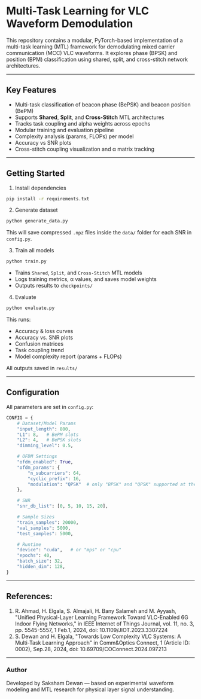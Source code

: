 # Multi-Task Learning for VLC Waveform Demodulation

This repository contains a modular, PyTorch-based implementation of a multi-task learning (MTL) framework for demodulating mixed carrier communication (MCC) VLC waveforms. It explores phase (BPSK) and position (BPM) classification using shared, split, and cross-stitch network architectures.

---

## Key Features

- Multi-task classification of beacon phase (BePSK) and beacon position (BePM)
- Supports **Shared**, **Split**, and **Cross-Stitch** MTL architectures
- Tracks task coupling and alpha weights across epochs
- Modular training and evaluation pipeline
- Complexity analysis (params, FLOPs) per model
- Accuracy vs SNR plots
- Cross-stitch coupling visualization and α matrix tracking

---

## Getting Started

1. Install dependencies
```bash
pip install -r requirements.txt
```

2. Generate dataset
```bash
python generate_data.py
```
This will save compressed `.npz` files inside the `data/` folder for each SNR in `config.py`.

3. Train all models
```bash
python train.py
```
- Trains `Shared`, `Split`, and `Cross-Stitch` MTL models
- Logs training metrics, α values, and saves model weights
- Outputs results to `checkpoints/`

4. Evaluate
```bash
python evaluate.py
```
This runs:
- Accuracy & loss curves
- Accuracy vs. SNR plots
- Confusion matrices
- Task coupling trend
- Model complexity report (params + FLOPs)

All outputs saved in `results/`

---

## Configuration

All parameters are set in `config.py`:

```python
CONFIG = {
    # Dataset/Model Params
    "input_length": 800,
    "L1": 8,   # BePM slots
    "L2": 4,   # BePSK slots
    "dimming_level": 0.5,

    # OFDM Settings
    "ofdm_enabled": True,
    "ofdm_params": {
        "n_subcarriers": 64,
        "cyclic_prefix": 16,
        "modulation": "QPSK"  # only "BPSK" and "QPSK" supported at the moment
    },

    # SNR
    "snr_db_list": [0, 5, 10, 15, 20],

    # Sample Sizes
    "train_samples": 20000,
    "val_samples": 5000,
    "test_samples": 5000,

    # Runtime
    "device": "cuda",   # or "mps" or "cpu"
    "epochs": 40,
    "batch_size": 32,
    "hidden_dim": 128,
}
```
---

## References:

1. R. Ahmad, H. Elgala, S. Almajali, H. Bany Salameh and M. Ayyash, "Unified Physical-Layer Learning Framework Toward VLC-Enabled 6G Indoor Flying Networks," in IEEE Internet of Things Journal, vol. 11, no. 3, pp. 5545-5557, 1 Feb.1, 2024, doi: 10.1109/JIOT.2023.3307224
2. S. Dewan and H. Elgala, "Towards Low Complexity VLC Systems: A Multi-Task Learning Approach" in Comm&Optics Connect, 1 (Article ID: 0002), Sep.28, 2024, doi: 10.69709/COConnect.2024.097213 

---
### Author

Developed by Saksham Dewan — based on experimental waveform modeling and MTL research for physical layer signal understanding.
